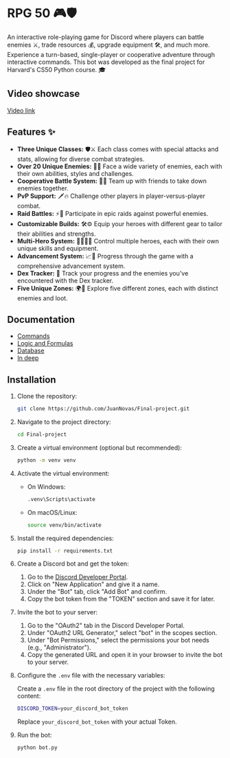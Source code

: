 # RPG 50 🎮🛡️
An interactive role-playing game for Discord where players can battle enemies ⚔️, trade resources 💰, upgrade equipment 🛠️, and much more. Experience a turn-based, single-player or cooperative adventure through interactive commands. This bot was developed as the final project for Harvard's CS50 Python course. 🎓

## Video showcase

[Video link](https://youtu.be/6s4parF6f0I)

## Features ✨

- **Three Unique Classes:** 🛡️⚔️ Each class comes with special attacks and stats, allowing for diverse combat strategies.
- **Over 20 Unique Enemies:** 👹🐉 Face a wide variety of enemies, each with their own abilities, styles and challenges.
- **Cooperative Battle System:** 🤜🤛 Team up with friends to take down enemies together.
- **PvP Support:** 🗡️🔥 Challenge other players in player-versus-player combat.
- **Raid Battles:** ⚡🐲 Participate in epic raids against powerful enemies.
- **Customizable Builds:** 🛠️⚙️ Equip your heroes with different gear to tailor their abilities and strengths.
- **Multi-Hero System:** 🦸‍♂️🦸‍♀️ Control multiple heroes, each with their own unique skills and equipment.
- **Advancement System:** 📈🌟 Progress through the game with a comprehensive advancement system.
- **Dex Tracker:** 📖 Track your progress and the enemies you’ve encountered with the Dex tracker.
- **Five Unique Zones:** 🌍🌌 Explore five different zones, each with distinct enemies and loot.


## Documentation
- [Commands](docs/Commands.md)
- [Logic and Formulas](docs/Logic_and_formulas.md)
- [Database](docs/Database.md)
- [In deep](docs/In_deep.md)

## Installation

1. Clone the repository:
    ```bash
    git clone https://github.com/JuanNovas/Final-project.git
    ```

2. Navigate to the project directory:
    ```bash
    cd Final-project
    ```

3. Create a virtual environment (optional but recommended):
    ```bash
    python -m venv venv
    ```

4. Activate the virtual environment:

   - On Windows:
       ```bash
     .venv\Scripts\activate
     ```

   - On macOS/Linux:
       ```bash
     source venv/bin/activate
     ```

5. Install the required dependencies:
    ```bash
   pip install -r requirements.txt
   ```

6. Create a Discord bot and get the token:
   1. Go to the [Discord Developer Portal](https://discord.com/developers/applications).
   2. Click on "New Application" and give it a name.
   3. Under the "Bot" tab, click "Add Bot" and confirm.
   4. Copy the bot token from the "TOKEN" section and save it for later.

7. Invite the bot to your server:
   1. Go to the "OAuth2" tab in the Discord Developer Portal.
   2. Under "OAuth2 URL Generator," select "bot" in the scopes section.
   3. Under "Bot Permissions," select the permissions your bot needs (e.g., "Administrator").
   4. Copy the generated URL and open it in your browser to invite the bot to your server.

8. Configure the `.env` file with the necessary variables:

   Create a `.env` file in the root directory of the project with the following content:
    ```bash
    DISCORD_TOKEN=your_discord_bot_token
    ```

   Replace `your_discord_bot_token` with your actual Token.

9. Run the bot:
    ```bash
   python bot.py
    ```

